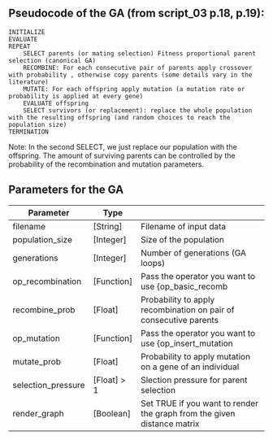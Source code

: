 ## Pseudocode of the GA (from script_03 p.18, p.19):
```
INITIALIZE
EVALUATE
REPEAT
    SELECT parents (or mating selection) Fitness proportional parent selection (canonical GA)
    RECOMBINE: For each consecutive pair of parents apply crossover with probability , otherwise copy parents (some details vary in the literature)
    MUTATE: For each offspring apply mutation (a mutation rate or probability is applied at every gene)
    EVALUATE offspring
    SELECT survivors (or replacement): replace the whole population with the resulting offspring (and random choices to reach the population size)
TERMINATION
```
Note: In the second SELECT, we just replace our population with the offspring. The amount of surviving parents can be controlled by the probability of the recombination and mutation parameters.
## Parameters for the GA
|Parameter | Type | |
|------------------------|----------------|----------------------------------------------------------------------------|
|filename                |[String]        | Filename of input data |
|population_size         |[Integer]       | Size of the population |
|generations             |[Integer]       | Number of generations (GA loops) |
|op_recombination        |[Function]      | Pass the operator you want to use {op_basic_recomb | op_edge3} |
|recombine_prob          |[Float]         | Probability to apply recombination on pair of consecutive parents |
|op_mutation             |[Function]      | Pass the operator you want to use {op_insert_mutation | op_swap_mutation} |
|mutate_prob             |[Float]         | Probability to apply mutation on a gene of an individual |
|selection_pressure      |[Float] > 1     | Slection pressure for parent selection |
|render_graph            |[Boolean]       | Set TRUE if you want to render the graph from the given distance matrix |(default=FALSE)
